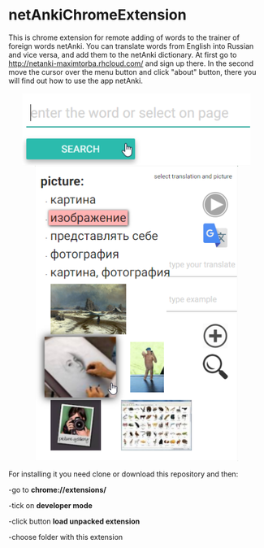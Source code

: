 # netAnkiChromeExtension
This is chrome extension for remote adding of words to the trainer of foreign words netAnki.
You can translate words from English into Russian and vice versa, and add them 
to the netAnki dictionary. At first go to http://netanki-maximtorba.rhcloud.com/ and sign up there.
In the second move the cursor over the menu button and click "about" button,
there you will find out how to use the app netAnki.
<p align="center">
<img src="/images/Screenshot_0.png" align="top" height="145px">
<img src="/images/Screenshot_1.png" width="400px">
</p>
For installing it you need clone or download this repository and then:

-go to **chrome://extensions/**

-tick on **developer mode**

-click button **load unpacked extension**

-choose folder with this extension
